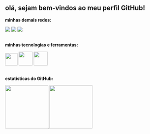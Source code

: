 <h2> olá, sejam bem-vindos ao meu perfil GitHub! </h2>

<div>
<p><b> minhas demais redes: </b></p>
<a href="https://instagram.com/gustavo_irineub" target="_blank"><img src="https://img.shields.io/badge/-Instagram-%23E4405F?style=for-the-badge&logo=instagram&logoColor=white" target="_blank"></a>
<a href = "mailto:joaogustavo831@gmail.com"><img src="https://img.shields.io/badge/Gmail-D14836?style=for-the-badge&logo=gmail&logoColor=white" target="_blank"></a>
<a href="https://www.linkedin.com/in/gustavo-irineu-b3a65822b" target="_blank"><img src="https://img.shields.io/badge/-LinkedIn-%230077B5?style=for-the-badge&logo=linkedin&logoColor=white" target="_blank"></a>   
</div>  

<br> 

<div>
<p><b> minhas tecnologias e ferramentas: </b></p>
<img src="https://cdn.jsdelivr.net/gh/devicons/devicon/icons/vscode/vscode-original.svg" height="40" width="40"/>
<img src="https://cdn.jsdelivr.net/gh/devicons/devicon/icons/python/python-original.svg" height="45" width="45"/>
<img src="https://cdn.jsdelivr.net/gh/devicons/devicon/icons/git/git-original.svg" height="45" width="45"/>
</div>

<br>

<div>
<p><b> estatísticas do GitHub: </b></p>
<a href="https://github.com/gustavoib">
<img height="140" src="https://github-readme-stats.vercel.app/api/top-langs/?username=gustavoib&layout=compact&langs_count=7&theme=dark"/>
<img height="140" src="https://github-readme-stats.vercel.app/api?username=gustavoib&show_icons=true&theme=dark&include_all_commits=true&count_private=true"/>
</div>

<br>

